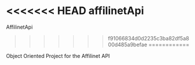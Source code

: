 <<<<<<< HEAD
affilinetApi
=======
AffilinetApi
>>>>>>> f91066834d0d2235c3ba82df5a800d485a9befae
============

Object Oriented Project for the Affilinet API
